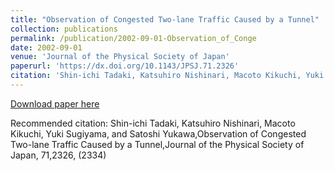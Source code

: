```yaml
---
title: "Observation of Congested Two-lane Traffic Caused by a Tunnel"
collection: publications
permalink: /publication/2002-09-01-Observation_of_Conge
date: 2002-09-01
venue: 'Journal of the Physical Society of Japan'
paperurl: 'https://dx.doi.org/10.1143/JPSJ.71.2326'
citation: 'Shin-ichi Tadaki, Katsuhiro Nishinari, Macoto Kikuchi, Yuki Sugiyama, and Satoshi Yukawa,Observation of Congested Two-lane Traffic Caused by a Tunnel,Journal of the Physical Society of Japan, <bf>71</bf>,2326, (2334)'
---
```


<a href='https://dx.doi.org/10.1143/JPSJ.71.2326'>Download paper here</a>

Recommended citation: Shin-ichi Tadaki, Katsuhiro Nishinari, Macoto Kikuchi, Yuki Sugiyama, and Satoshi Yukawa,Observation of Congested Two-lane Traffic Caused by a Tunnel,Journal of the Physical Society of Japan, <bf>71</bf>,2326, (2334)
